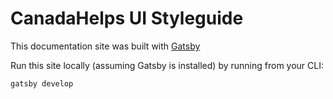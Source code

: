 # CanadaHelps UI Styleguide
This documentation site was built with [Gatsby](https://www.gatsbyjs.org/)

Run this site locally (assuming Gatsby is installed) by running from your CLI:
```
gatsby develop
```

